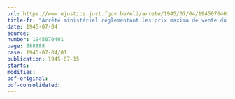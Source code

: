 ```yaml
---
url: https://www.ejustice.just.fgov.be/eli/arrete/1945/07/04/1945070401/justel
title-fr: "Arrêté ministériel réglementant les prix maxima de vente du son et/ou du rebulet à payer aux négociants-détaillants-distributeurs en aliments du bétail"
date: 1945-07-04
source:
number: 1945070401
page: 888888
case: 1945-07-04/01
publication: 1945-07-15
starts:
modifies:
pdf-original:
pdf-consolidated:
---
```


